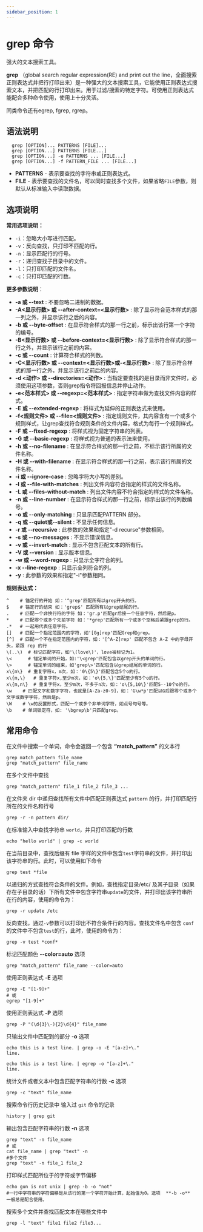 ```yaml
---
sidebar_position: 1
---
```


# grep 命令

强大的文本搜索工具。

**grep** （global search regular expression(RE) and print out the line，全面搜索正则表达式并把行打印出来）是一种强大的文本搜索工具，它能使用正则表达式搜索文本，并把匹配的行打印出来。用于过滤/搜索的特定字符。可使用正则表达式能配合多种命令使用，使用上十分灵活。

同类命令还有egrep, fgrep, rgrep。

## 语法说明

```
  grep [OPTION]... PATTERNS [FILE]...
  grep [OPTION...] PATTERNS [FILE...]
  grep [OPTION...] -e PATTERNS ... [FILE...]
  grep [OPTION...] -f PATTERN_FILE ... [FILE...]
```

- **PATTERNS** - 表示要查找的字符串或正则表达式。
- **FILE** - 表示要查找的文件名，可以同时查找多个文件，如果省略`FILE`参数，则默认从标准输入中读取数据。

## 选项说明

**常用选项说明：**

- `-i`：忽略大小写进行匹配。
- `-v`：反向查找，只打印不匹配的行。
- `-n`：显示匹配行的行号。
- `-r`：递归查找子目录中的文件。
- `-l`：只打印匹配的文件名。
- `-c`：只打印匹配的行数。

**更多参数说明**：

- **-a 或 --text** : 不要忽略二进制的数据。
- **-A<显示行数> 或 --after-context=<显示行数>** : 除了显示符合范本样式的那一列之外，并显示该行之后的内容。
- **-b 或 --byte-offset** : 在显示符合样式的那一行之前，标示出该行第一个字符的编号。
- **-B<显示行数> 或 --before-context=<显示行数>** : 除了显示符合样式的那一行之外，并显示该行之前的内容。
- **-c 或 --count** : 计算符合样式的列数。
- **-C<显示行数> 或 --context=<显示行数>或-<显示行数>** : 除了显示符合样式的那一行之外，并显示该行之前后的内容。
- **-d <动作> 或 --directories=<动作>** : 当指定要查找的是目录而非文件时，必须使用这项参数，否则grep指令将回报信息并停止动作。
- **-e<范本样式> 或 --regexp=<范本样式>** : 指定字符串做为查找文件内容的样式。
- **-E 或 --extended-regexp** : 将样式为延伸的正则表达式来使用。
- **-f<规则文件> 或 --file=<规则文件>** : 指定规则文件，其内容含有一个或多个规则样式，让grep查找符合规则条件的文件内容，格式为每行一个规则样式。
- **-F 或 --fixed-regexp** : 将样式视为固定字符串的列表。
- **-G 或 --basic-regexp** : 将样式视为普通的表示法来使用。
- **-h 或 --no-filename** : 在显示符合样式的那一行之前，不标示该行所属的文件名称。
- **-H 或 --with-filename** : 在显示符合样式的那一行之前，表示该行所属的文件名称。
- **-i 或 --ignore-case** : 忽略字符大小写的差别。
- **-l 或 --file-with-matches** : 列出文件内容符合指定的样式的文件名称。
- **-L 或 --files-without-match** : 列出文件内容不符合指定的样式的文件名称。
- **-n 或 --line-number** : 在显示符合样式的那一行之前，标示出该行的列数编号。
- **-o 或 --only-matching** : 只显示匹配PATTERN 部分。
- **-q 或 --quiet或--silent** : 不显示任何信息。
- **-r 或 --recursive** : 此参数的效果和指定"-d recurse"参数相同。
- **-s 或 --no-messages** : 不显示错误信息。
- **-v 或 --invert-match** : 显示不包含匹配文本的所有行。
- **-V 或 --version** : 显示版本信息。
- **-w 或 --word-regexp** : 只显示全字符合的列。
- **-x --line-regexp** : 只显示全列符合的列。
- **-y** : 此参数的效果和指定"-i"参数相同。

**规则表达式：**

```shell
^    # 锚定行的开始 如：'^grep'匹配所有以grep开头的行。    
$    # 锚定行的结束 如：'grep$' 匹配所有以grep结尾的行。
.    # 匹配一个非换行符的字符 如：'gr.p'匹配gr后接一个任意字符，然后是p。    
*    # 匹配零个或多个先前字符 如：'*grep'匹配所有一个或多个空格后紧跟grep的行。    
.*   # 一起用代表任意字符。   
[]   # 匹配一个指定范围内的字符，如'[Gg]rep'匹配Grep和grep。    
[^]  # 匹配一个不在指定范围内的字符，如：'[^A-Z]rep' 匹配不包含 A-Z 中的字母开头，紧跟 rep 的行
\(..\)  # 标记匹配字符，如'\(love\)'，love被标记为1。    
\<      # 锚定单词的开始，如:'\<grep'匹配包含以grep开头的单词的行。    
\>      # 锚定单词的结束，如'grep\>'匹配包含以grep结尾的单词的行。    
x\{m\}  # 重复字符x，m次，如：'0\{5\}'匹配包含5个o的行。    
x\{m,\}   # 重复字符x,至少m次，如：'o\{5,\}'匹配至少有5个o的行。    
x\{m,n\}  # 重复字符x，至少m次，不多于n次，如：'o\{5,10\}'匹配5--10个o的行。   
\w    # 匹配文字和数字字符，也就是[A-Za-z0-9]，如：'G\w*p'匹配以G后跟零个或多个文字或数字字符，然后是p。   
\W    # \w的反置形式，匹配一个或多个非单词字符，如点号句号等。   
\b    # 单词锁定符，如: '\bgrep\b'只匹配grep。  
```

## 常用命令

在文件中搜索一个单词，命令会返回一个包含 **“match_pattern”** 的文本行

```shell
grep match_pattern file_name
grep "match_pattern" file_name
```

在多个文件中查找

```shell
grep "match_pattern" file_1 file_2 file_3 ...
```

在文件夹 dir 中递归查找所有文件中匹配正则表达式 `pattern` 的行，并打印匹配行所在的文件名和行号

```
grep -r -n pattern dir/
```

在标准输入中查找字符串 `world`，并只打印匹配的行数

```
echo "hello world" | grep -c world
```

在当前目录中，查找后缀有 file 字样的文件中包含`test`字符串的文件，并打印出该字符串的行。此时，可以使用如下命令

```
grep test *file 
```

以递归的方式查找符合条件的文件。例如，查找指定目录/etc/ 及其子目录（如果存在子目录的话）下所有文件中包含字符串`update`的文件，并打印出该字符串所在行的内容，使用的命令为：

```
grep -r update /etc 
```

反向查找，通过`-v`参数可以打印出不符合条件行的内容。查找文件名中包含 `conf` 的文件中不包含`test`的行，此时，使用的命令为：

```
grep -v test *conf*
```

标记匹配颜色 **--color=auto** 选项

```shell
grep "match_pattern" file_name --color=auto
```

使用正则表达式 **-E** 选项

```shell
grep -E "[1-9]+"
# 或
egrep "[1-9]+"
```

使用正则表达式 **-P** 选项

```shell
grep -P "(\d{3}\-){2}\d{4}" file_name
```

只输出文件中匹配到的部分 **-o** 选项

```shell
echo this is a test line. | grep -o -E "[a-z]+\."
line.

echo this is a test line. | egrep -o "[a-z]+\."
line.
```

统计文件或者文本中包含匹配字符串的行数 **-c** 选项

```shell
grep -c "text" file_name
```

搜索命令行历史记录中 输入过 `git` 命令的记录

```shell
history | grep git
```

输出包含匹配字符串的行数 **-n** 选项

```shell
grep "text" -n file_name
# 或
cat file_name | grep "text" -n
#多个文件
grep "text" -n file_1 file_2
```

打印样式匹配所位于的字符或字节偏移

```shell
echo gun is not unix | grep -b -o "not"
#一行中字符串的字符偏移是从该行的第一个字符开始计算，起始值为0。选项  **-b -o**  一般总是配合使用。
```

搜索多个文件并查找匹配文本在哪些文件中

```shell
grep -l "text" file1 file2 file3...
```
